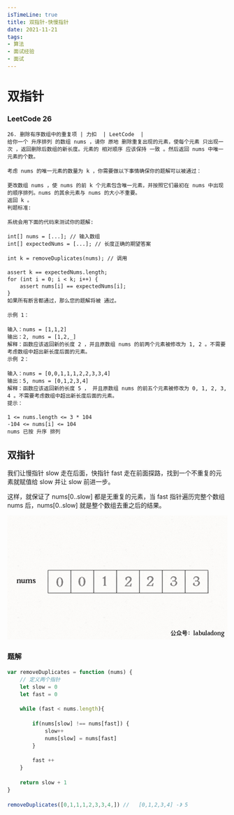 ```yaml
---
isTimeLine: true
title: 双指针-快慢指针
date: 2021-11-21
tags:
- 算法
- 面试经验
- 面试
---
```



# 双指针


### LeetCode  26

```text
26. 删除有序数组中的重复项 | 力扣  | LeetCode  |
给你一个 升序排列 的数组 nums ，请你 原地 删除重复出现的元素，使每个元素 只出现一次 ，返回删除后数组的新长度。元素的 相对顺序 应该保持 一致 。然后返回 nums 中唯一元素的个数。

考虑 nums 的唯一元素的数量为 k ，你需要做以下事情确保你的题解可以被通过：

更改数组 nums ，使 nums 的前 k 个元素包含唯一元素，并按照它们最初在 nums 中出现的顺序排列。nums 的其余元素与 nums 的大小不重要。
返回 k 。
判题标准:

系统会用下面的代码来测试你的题解:

int[] nums = [...]; // 输入数组
int[] expectedNums = [...]; // 长度正确的期望答案

int k = removeDuplicates(nums); // 调用

assert k == expectedNums.length;
for (int i = 0; i < k; i++) {
    assert nums[i] == expectedNums[i];
}
如果所有断言都通过，那么您的题解将被 通过。

示例 1：

输入：nums = [1,1,2]
输出：2, nums = [1,2,_]
解释：函数应该返回新的长度 2 ，并且原数组 nums 的前两个元素被修改为 1, 2 。不需要考虑数组中超出新长度后面的元素。
示例 2：

输入：nums = [0,0,1,1,1,2,2,3,3,4]
输出：5, nums = [0,1,2,3,4]
解释：函数应该返回新的长度 5 ， 并且原数组 nums 的前五个元素被修改为 0, 1, 2, 3, 4 。不需要考虑数组中超出新长度后面的元素。
提示：

1 <= nums.length <= 3 * 104
-104 <= nums[i] <= 104
nums 已按 升序 排列
```

## 双指针

我们让慢指针 slow 走在后面，快指针 fast 走在前面探路，找到一个不重复的元素就赋值给 slow 并让 slow 前进一步。

这样，就保证了 nums[0..slow] 都是无重复的元素，当 fast 指针遍历完整个数组 nums 后，nums[0..slow] 就是整个数组去重之后的结果。


![image](1.gif)


### 题解

```js
var removeDuplicates = function (nums) {
    // 定义两个指针
    let slow = 0
    let fast = 0
    
    while (fast < nums.length){
        
        if(nums[slow] !== nums[fast]) {
            slow++
            nums[slow] = nums[fast]
        }

        fast ++ 
    }
    
    return slow + 1
}

removeDuplicates([0,1,1,1,2,3,3,4,]) //   [0,1,2,3,4] -》 5  
```







